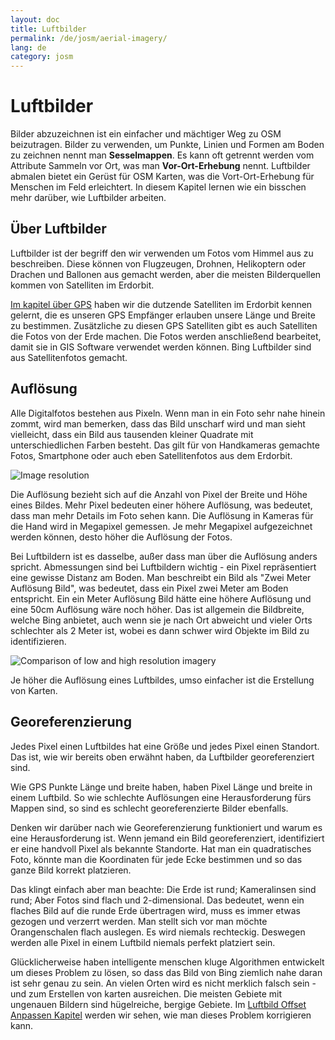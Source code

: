 ```yaml
---
layout: doc
title: Luftbilder
permalink: /de/josm/aerial-imagery/
lang: de
category: josm
---
```


Luftbilder
================


Bilder abzuzeichnen ist ein einfacher und mächtiger Weg zu OSM beizutragen. Bilder zu verwenden, um Punkte, Linien und Formen am Boden zu zeichnen nennt man **Sesselmappen**. Es kann oft getrennt werden vom Attribute Sammeln vor Ort, was man **Vor-Ort-Erhebung** nennt. Luftbilder abmalen bietet ein Gerüst für OSM Karten, was die Vort-Ort-Erhebung für Menschen im Feld erleichtert. In diesem Kapitel lernen wie ein bisschen mehr darüber, wie Luftbilder arbeiten.  

Über Luftbilder
-------------

Luftbilder ist der begriff den wir verwenden um Fotos vom Himmel aus zu beschreiben. Diese können von Flugzeugen, Drohnen, Helikoptern oder Drachen und Ballonen aus gemacht werden, aber die meisten Bilderquellen kommen von Satelliten im Erdorbit.  

[Im kapitel über GPS](/de/mobile-mapping/using-gps) haben wir die dutzende Satelliten im Erdorbit kennen gelernt, die es unseren GPS Empfänger erlauben unsere Länge und Breite zu bestimmen. Zusätzliche zu diesen GPS Satelliten gibt es auch Satelliten die Fotos von der Erde machen. Die Fotos werden anschließend bearbeitet, damit sie in GIS Software verwendet werden können. Bing Luftbilder sind aus Satellitenfotos gemacht.  

Auflösung
----------

Alle Digitalfotos bestehen aus Pixeln. Wenn man in ein Foto sehr nahe hinein zommt, wird man bemerken, dass das Bild unscharf wird und man sieht vielleicht, dass ein Bild aus tausenden kleiner Quadrate mit unterschiedlichen Farben besteht. Das gilt für von Handkameras gemachte Fotos, Smartphone oder auch eben Satellitenfotos aus dem Erdorbit.  

![Image resolution][]

Die Auflösung bezieht sich auf die Anzahl von Pixel der Breite und Höhe eines Bildes. Mehr Pixel bedeuten einer höhere Auflösung, was bedeutet, dass man mehr Details im Foto sehen kann. Die Auflösung in Kameras für die Hand wird in Megapixel gemessen. Je mehr Megapixel aufgezeichnet werden können, desto höher die Auflösung der Fotos.  

Bei Luftbildern ist es dasselbe, außer dass man über die Auflösung anders spricht. Abmessungen sind bei Luftbildern wichtig - ein Pixel repräsentiert eine gewisse Distanz am Boden. Man beschreibt ein Bild als "Zwei Meter Auflösung Bild", was bedeutet, dass ein Pixel zwei Meter am Boden entspricht. Ein ein Meter Auflösung Bild hätte eine höhere Auflösung und eine 50cm Auflösung wäre noch höher. Das ist allgemein die Bildbreite, welche Bing anbietet, auch wenn sie je nach Ort abweicht und vieler Orts schlechter als 2 Meter ist, wobei es dann schwer wird Objekte im Bild zu identifizieren.  

![Comparison of low and high resolution imagery][]

Je höher die Auflösung eines Luftbildes, umso einfacher ist die Erstellung von Karten.  

Georeferenzierung
---------------

Jedes Pixel einen Luftbildes hat eine Größe und jedes Pixel einen Standort. Das ist, wie wir bereits oben erwähnt haben, da Luftbilder georeferenziert sind.  

Wie GPS Punkte Länge und breite haben, haben Pixel Länge und breite in einem Luftbild. So wie schlechte Auflösungen eine Herausforderung fürs Mappen sind, so sind es schlecht georeferenzierte Bilder ebenfalls.  

Denken wir darüber nach wie Georeferenzierung funktioniert und warum es eine Herausforderung ist. Wenn jemand ein Bild georeferenziert, identifiziert er eine handvoll Pixel als bekannte Standorte. Hat man ein quadratisches Foto, könnte man die Koordinaten für jede Ecke bestimmen und so das ganze Bild korrekt platzieren.  

Das klingt einfach aber man beachte: Die Erde ist rund; Kameralinsen sind rund; Aber Fotos sind flach und 2-dimensional. Das bedeutet, wenn ein flaches Bild auf die runde Erde übertragen wird, muss es immer etwas gezogen und verzerrt werden. Man stellt sich vor man möchte Orangenschalen flach auslegen. Es wird niemals rechteckig. Deswegen werden alle Pixel in einem Luftbild niemals perfekt platziert sein.  

Glücklicherweise haben intelligente menschen kluge Algorithmen entwickelt um dieses Problem zu lösen, so dass das Bild von Bing ziemlich nahe daran ist sehr genau zu sein. An vielen Orten wird es nicht merklich falsch sein - und zum Erstellen von karten ausreichen. Die meisten Gebiete mit ungenauen Bildern sind hügelreiche, bergige Gebiete. Im [Luftbild Offset Anpassen Kapitel](/de/josm/correcting-imagery-offset) werden wir sehen, wie man dieses Problem korrigieren kann.  

[Image resolution]: /images/josm/orange-resolution.png
[Comparison of low and high resolution imagery]: /images/josm/low-res-high-res.png